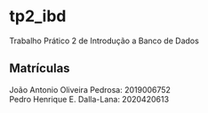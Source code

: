# tp2_ibd
Trabalho Prático 2 de Introdução a Banco de Dados

## Matrículas

João Antonio Oliveira Pedrosa: 2019006752 <br/>
Pedro Henrique E. Dalla-Lana: 2020420613
